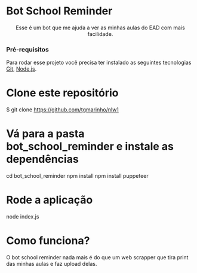 # Bot School Reminder
<p align="center">Esse é um bot que me ajuda a ver as minhas aulas do EAD com mais facilidade.</p>

### Pré-requisitos
Para rodar esse projeto você precisa ter instalado as seguintes tecnologias [Git](https://git-scm.com), [Node.js](https://nodejs.org/en/). 

# Clone este repositório
$ git clone <https://github.com/tgmarinho/nlw1>

# Vá para a pasta bot_school_reminder e instale as dependências
cd bot_school_reminder
npm install
npm install puppeteer

# Rode a aplicação
node index.js

# Como funciona?
O bot school reminder nada mais é do que um web scrapper que tira print das minhas aulas e faz upload delas.